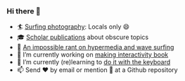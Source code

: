 ### Hi there 👋

- :surfer: [Surfing photography](https://surfer.epidro.me/): Locals only 😄
- :mortar_board: [Scholar publications](https://scholar.epidro.me) about obscure topics
- :pencil: [An impossible rant on hypermedia and wave surfing](https://me.epidro.me)
- 🔭 I’m currently working on [making interactivity book](https://github.com/mibook)
- 🌱 I’m currently (re)learning to [do it with the keyboard](https://github.com/courses-ionio/dokey)
- 📫 Send ❤️ by email or mention 👷 at a Github repository

<!--
**epidrome/epidrome** is a ✨ _special_ ✨ repository because its `README.md` (this file) appears on your GitHub profile.

Here are some ideas to get you started:

- 🔭 I’m currently working on ...
- 🌱 I’m currently learning ...
- 👯 I’m looking to collaborate on ...
- 🤔 I’m looking for help with ...
- 💬 Ask me about ...
- 😄 Pronouns: ...
- ⚡ Fun fact: ...
-->
